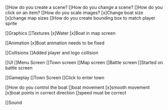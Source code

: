 []How do you create a scene?
[]How do you change a scene?
[]How do you click on an item?
[]How do you scale images?
    [x]Change boat size
    [x]change map sizes
[]How do you create bounding box to match player sprite



[]Graphics
    []Textures
        [x]Water
    [x]Boat in map screen


[]Animation
    [x]Boat animation needs to be fixed

[]Collisions
    []Added player and logo collision

[]UI
    []Menu Screen
    []Town screen
    []Map screen
    []Battle screen
        []Started on battle screen

[]Gameplay
    []Town Screen
    []Click to enter town


[]How do you control the boat
    []boat movement
        [x]smooth movement
        [x]boat points in correct direction
        []speed must be correct

[]Sound
